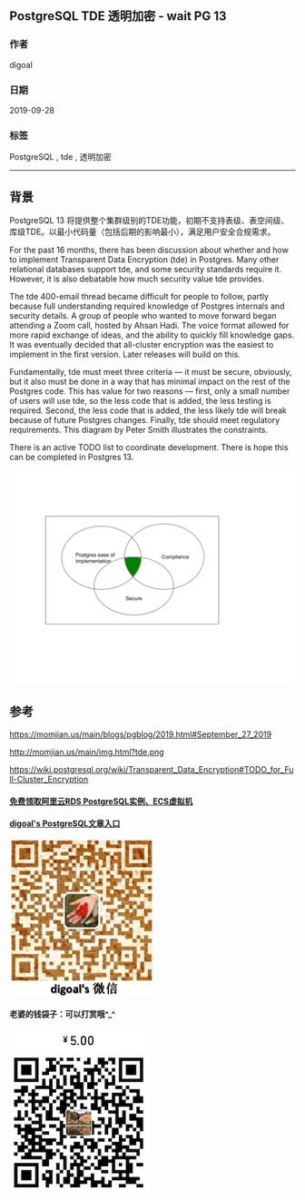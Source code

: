 ## PostgreSQL TDE 透明加密 - wait PG 13  
            
### 作者            
digoal            
            
### 日期            
2019-09-28            
            
### 标签            
PostgreSQL , tde , 透明加密     
            
----            
            
## 背景    
PostgreSQL 13 将提供整个集群级别的TDE功能，初期不支持表级、表空间级、库级TDE。以最小代码量（包括后期的影响最小），满足用户安全合规需求。  
  
For the past 16 months, there has been discussion about whether and how to implement Transparent Data Encryption (tde) in Postgres. Many other relational databases support tde, and some security standards require it. However, it is also debatable how much security value tde provides.  
  
The tde 400-email thread became difficult for people to follow, partly because full understanding required knowledge of Postgres internals and security details. A group of people who wanted to move forward began attending a Zoom call, hosted by Ahsan Hadi. The voice format allowed for more rapid exchange of ideas, and the ability to quickly fill knowledge gaps. It was eventually decided that all-cluster encryption was the easiest to implement in the first version. Later releases will build on this.  
  
Fundamentally, tde must meet three criteria — it must be secure, obviously, but it also must be done in a way that has minimal impact on the rest of the Postgres code. This has value for two reasons — first, only a small number of users will use tde, so the less code that is added, the less testing is required. Second, the less code that is added, the less likely tde will break because of future Postgres changes. Finally, tde should meet regulatory requirements. This diagram by Peter Smith illustrates the constraints.  
  
There is an active TODO list to coordinate development. There is hope this can be completed in Postgres 13.  
  
  
![pic](20190928_01_pic_001.png)  
  
## 参考  
https://momjian.us/main/blogs/pgblog/2019.html#September_27_2019  
  
http://momjian.us/main/img.html?tde.png  
  
https://wiki.postgresql.org/wiki/Transparent_Data_Encryption#TODO_for_Full-Cluster_Encryption  
  
    
  
  
  
  
  
  
  
  
  
#### [免费领取阿里云RDS PostgreSQL实例、ECS虚拟机](https://free.aliyun.com/ "57258f76c37864c6e6d23383d05714ea")
  
  
#### [digoal's PostgreSQL文章入口](https://github.com/digoal/blog/blob/master/README.md "22709685feb7cab07d30f30387f0a9ae")
  
  
![digoal's weixin](../pic/digoal_weixin.jpg "f7ad92eeba24523fd47a6e1a0e691b59")
  
  
#### 老婆的钱袋子：可以打赏哦^_^  
![wife's weixin ds](../pic/wife_weixin_ds.jpg "acd5cce1a143ef1d6931b1956457bc9f")
  
